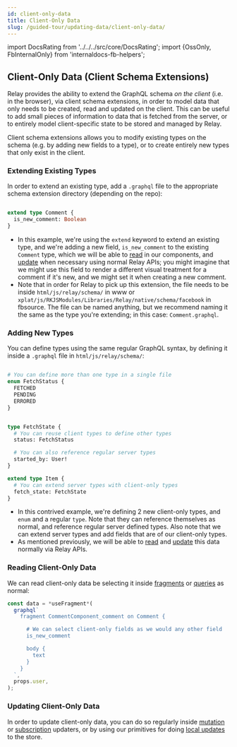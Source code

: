 ```yaml
---
id: client-only-data
title: Client-Only Data
slug: /guided-tour/updating-data/client-only-data/
---
```


import DocsRating from '../../../src/core/DocsRating';
import {OssOnly, FbInternalOnly} from 'internaldocs-fb-helpers';

## Client-Only Data (Client Schema Extensions)

Relay provides the ability to extend the GraphQL schema *on the client* (i.e. in the browser), via client schema extensions, in order to model data that only needs to be created, read and updated on the client. This can be useful to add small pieces of information to data that is fetched from the server, or to entirely model client-specific state to be stored and managed by Relay.

Client schema extensions allows you to modify existing types on the schema (e.g. by adding new fields to a type), or to create entirely new types that only exist in the client.


### Extending Existing Types

In order to extend an existing type, add a `.graphql` file to the appropriate schema extension directory (depending on the repo):

```graphql

extend type Comment {
  is_new_comment: Boolean
}
```

* In this example, we're using the `extend` keyword to extend an existing type, and we're adding a new field, `is_new_comment` to the existing `Comment` type, which we will be able to [read](#reading-client-only-data) in our components, and [update](#updating-client-only-data) when necessary using normal Relay APIs; you might imagine that we might use this field to render a different visual treatment for a comment if it's new, and we might set it when creating a new comment.
* Note that in order for Relay to pick up this extension, the file needs to be inside `html/js/relay/schema/` in www or `xplat/js/RKJSModules/Libraries/Relay/native/schema/facebook` in fbsource.  The file can be named anything, but we recommend naming it the same as the type you're extending; in this case: `Comment.graphql`.



### Adding New Types

You can define types using the same regular GraphQL syntax, by defining it inside a `.graphql` file in  `html/js/relay/schema/`:


```graphql

# You can define more than one type in a single file
enum FetchStatus {
  FETCHED
  PENDING
  ERRORED
}


type FetchState {
  # You can reuse client types to define other types
  status: FetchStatus

  # You can also reference regular server types
  started_by: User!
}

extend type Item {
  # You can extend server types with client-only types
  fetch_state: FetchState
}

```

* In this contrived example, we're defining 2 new client-only types, and `enum` and a regular `type`. Note that they can reference themselves as normal, and reference regular server defined types. Also note that we can extend server types and add fields that are of our client-only types.
* As mentioned previously, we will be able to [read](#reading-client-only-data) and [update](#updating-client-only-data) this data normally via Relay APIs.



### Reading Client-Only Data

We can read client-only data be selecting it inside [fragments](../../rendering/fragments/) or [queries](../../rendering/queries/) as normal:

```js
const data = *useFragment*(
  graphql`
    fragment CommentComponent_comment on Comment {

      # We can select client-only fields as we would any other field
      is_new_comment

      body {
        text
      }
    }
  `,
  props.user,
);
```



### Updating Client-Only Data

In order to update client-only data, you can do so regularly inside [mutation](../graphql-mutations/) or [subscription](../graphql-subscriptions/) updaters, or by using our primitives for doing [local updates](../local-data-updates/) to the store.


<DocsRating />
